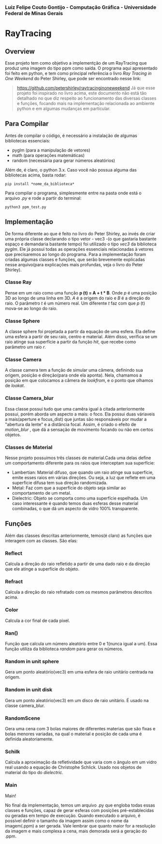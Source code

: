 ### Luiz Felipe Couto Gontijo - Computação Gráfica - Universidade Federal de Minas Gerais
# RayTracing
## Overview
Esse projeto tem como objetivo a implementção de um RayTracing que produz uma imagem do tipo ppm como saída. O programa aqui apresentado foi feito em python, e tem como principal referência  o livro *Ray Tracing in One Weekend* do Peter Shirley, que pode ser encontrado nesse link:
>  https://github.com/petershirley/raytracinginoneweekend
Já que esse projeto foi inspirado no livro acima, este documento não está tão detalhado no que diz respeito ao funcionamento das diversas classes e funções, focando mais na implementação relacionada ao ambiente python e em algumas mudanças em particular.

## Para Compilar
Antes de compilar o código, é necessário a instalação de algumas bibliotecas essenciais:
* pyglm (para a manipulação de vetores)
* math (para operações matemáticas)
* random (necessária para gerar números aleatórios)

Além de, é claro, o python 3.x. Caso você não possua alguma das bibliotecas acima, basta rodar:
```
pip install *nome_da_biblioteca*

```
Para compilar o programa, simplesmente entre na pasta onde está o arquivo *.py* e rode a partir do terminal:
```
python3 ppm_test.py

```
## Implementação
De forma diferente ao que é feito no livro do Peter Shirley, ao invés de criar uma própria classe declarando o tipo vetor - vec3 -(o que gastaria bastante espaço e demandaria bastante tempo) foi utilizado o tipo *vec3* da biblioteca *pyglm*. Ele já possui todas as operações essenciais relacionadas à vetores que precisaremos ao longo do programa. 
Para a implementação foram criadas algumas classes e funções, que serão brevemente explicadas nesse arquivo(para explicações mais profundas, veja o livro do Peter Shirley).

### Classe Ray
Pense em um raio como uma função **p (t) = A + t * B**. Onde *p* é uma posição 3D ao longo de uma linha em 3D. *A* é a origem do raio e *B* é a direção do raio. O parâmetro *t* é um número real. Um diferente *t* faz com que *p* (t) mova-se ao longo do raio.
### Classe Sphere
A classe sphere foi projetada a partir da equação de uma esfera. Ela define uma esfera a partir de seu raio, centro e material. Além disso, verifica se um raio atinge sua superfície a partir da função *hit*, que recebe como parâmetro um raio *r*.
### Classe Camera
A classe camera tem a função de simular uma câmera, definindo sua origem, posição e direção(para onde ela aponta). Nela, chamamos a posição em que colocamos a câmera de *lookfrom*, e o ponto que olhamos de *lookat*.
### Classe Camera_blur
Essa classe possui tudo que uma camêra igual à citada anteriormente possui, porém aborda um aspecto a mais: o foco. Ela possui duas váriaveis a mais(aperture e focus_dist) que juntas são responsáveis por mudar a "abertura da lente" e a distância focal. Assim, é criado o efeito de *motion_blur* , que dá a sensação de movimento focando ou não em certos objetos.
### Classes de Material
Nesse projeto possuimos três classes de material.Cada uma delas define um comportamento diferente para os raios que interceptam sua superfície:
* Lambertian: Material difuso, que quando um raio atinge sua superfície, emite esses raios em várias direções. Ou seja, a luz que reflete em uma superfície difusa tem sua direção randomizada.
* Metal: Faz com que a superfície do objeto seja similar ao comportamento de um metal.
* Dielectric: Objeto se comporta como uma superfície espelhada. Um caso interessante é quando temos duas esferas desse material combinadas, o que dá um aspecto de vidro 100% transparente. 

## Funções
Além das classes descritas anteriormente, temos(é claro) as funções que interagem com as classes. São elas:
### Reflect
Calcula a direção do raio refletido a partir de uma dado raio e da direção que ele atinge a superfície do objeto.
### Refract
Calcula a direção do raio refratado com os mesmos parâmetros descritos acima.
### Color
Calcula a cor final de cada pixel.
### Ran()
Função que calcula um número aleatório entre 0 e 1(nunca igual a um). Essa função utiliza da biblioteca *random* para gerar os números.
### Random in unit sphere
Gera um ponto aleatório(vec3) em uma esfera de raio unitário centrada na origem.
### Random in unit disk
Gera um ponto aleatório(vec3) em um disco de raio unitário. É usado na classe camera_blur. 
### RandomScene
Gera uma cena com 3 bolas maiores de diferentes materias que são fixas e bolas menores variadas, na qual o material e posição de cada uma é definida aleatoriamente.
### Schilk
Calcula a aproximação da refletividade que varia com o ângulo em um vidro real usando a equação de Christophe Schlick. Usado nos objetos de material do tipo do *dielectric*.
### Main
Main!

No final da implementação, temos um arquivo .py que engloba todas essas classes e funções, capaz de gerar esferas com posições pré-establecidas ou geradas em tempo de execução. Quando executado o arquivo, é possível definir o tamanho da imagem assim como o nome da imagem(.ppm) a ser gerada. Vale lembrar que quanto maior for a resolução da imagem e mais complexa a cena, mais demorada será a geração do .ppm.

